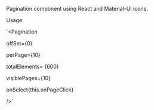 Pagination component using React and Material-UI icons.

Usage:


`<Pagination

  offSet={0}
  
  perPage={10}
  
  totalElements= {600}
  
  visiblePages={10}
  
  onSelect{this.onPageClick}
  
/>`
